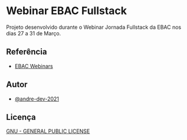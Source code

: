 
# Webinar EBAC Fullstack

Projeto desenvolvido durante o Webinar Jornada Fullstack da EBAC nos dias 27 a 31 de Março.




## Referência

 - [EBAC Webinars](https://ebaconline.com.br/webinars)


## Autor

- [@andre-dev-2021](https://www.github.com/andre-dev-2021)


## Licença

[GNU - GENERAL PUBLIC LICENSE](https://www.gnu.org/licenses/gpl-3.0.pt-br.html)
